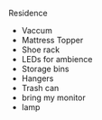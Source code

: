 Residence
- Vaccum
- Mattress Topper
- Shoe rack
- LEDs for ambience
- Storage bins
- Hangers
- Trash can
- bring my monitor
- lamp